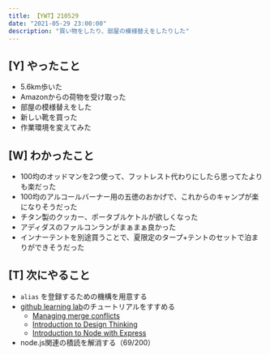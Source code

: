```yaml
---
title: 【YWT】210529
date: "2021-05-29 23:00:00"
description: "買い物をしたり、部屋の模様替えをしたりした"
---
```


## [Y] やったこと

- 5.6km歩いた
- Amazonからの荷物を受け取った
- 部屋の模様替えをした
- 新しい靴を買った
- 作業環境を変えてみた

## [W] わかったこと

- 100均のオッドマンを2つ使って、フットレスト代わりにしたら思ってたよりも楽だった
- 100均のアルコールバーナー用の五徳のおかげで、これからのキャンプが楽になりそうだった
- チタン製のクッカー、ポータブルケトルが欲しくなった
- アディダスのファルコンランがまぁまぁ良かった
- インナーテントを別途買うことで、夏限定のタープ+テントのセットで泊まりができそうだった

## [T] 次にやること

- `alias` を登録するための機構を用意する
- [github learning lab](https://lab.github.com/githubtraining)のチュートリアルをすすめる
  - [Managing merge conflicts](https://lab.github.com/githubtraining/managing-merge-conflicts)
  - [Introduction to Design Thinking](https://lab.github.com/githubtraining/introduction-to-design-thinking)
  - [Introduction to Node with Express](https://lab.github.com/everydeveloper/introduction-to-node-with-express)
- node.js関連の積読を解消する（69/200）
